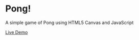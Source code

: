 # Pong!
A simple game of Pong using HTML5 Canvas and JavaScript

[Live Demo](https://jsfiddle.net/TensorFlow/c8yhk2ub/show/)
